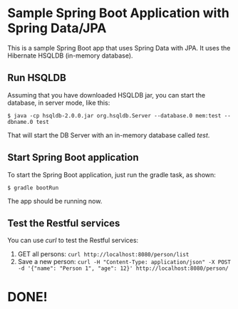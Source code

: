 # Sample Spring Boot Application with Spring Data/JPA

This is a sample Spring Boot app that uses Spring Data with JPA. It uses the Hibernate HSQLDB (in-memory database).

## Run HSQLDB

Assuming that you have downloaded HSQLDB jar, you can start the database, in server mode, like this:

```
$ java -cp hsqldb-2.0.0.jar org.hsqldb.Server --database.0 mem:test --dbname.0 test
```

That will start the DB Server with an in-memory database called *test*.

## Start Spring Boot application

To start the Spring Boot application, just run the gradle task, as shown:

```
$ gradle bootRun
```

The app should be running now.

## Test the Restful services

You can use *curl* to test the Restful services:

1. GET all persons: ```curl http://localhost:8080/person/list```
2. Save a new person: ```curl -H "Content-Type: application/json" -X POST -d '{"name": "Person 1", "age": 12}' http://localhost:8080/person/```

# DONE!
